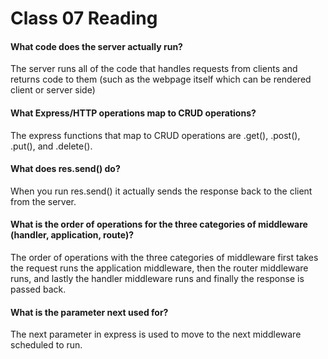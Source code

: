 # Class 07 Reading


#### What code does the server actually run?

The server runs all of the code that handles requests from clients and returns code to them (such as the webpage 
itself which can be rendered client or server side)

#### What Express/HTTP operations map to CRUD operations?

The express functions that map to CRUD operations are .get(), .post(), .put(), and .delete().

#### What does res.send() do?

When you run res.send() it actually sends the response back to the client from the server.

#### What is the order of operations for the three categories of middleware (handler, application, route)?

The order of operations with the three categories of middleware first takes the request runs the application 
middleware, then the router middleware runs, and lastly the handler middleware runs and finally the response
is passed back.

#### What is the parameter next used for?

The next parameter in express is used to move to the next middleware scheduled to run.